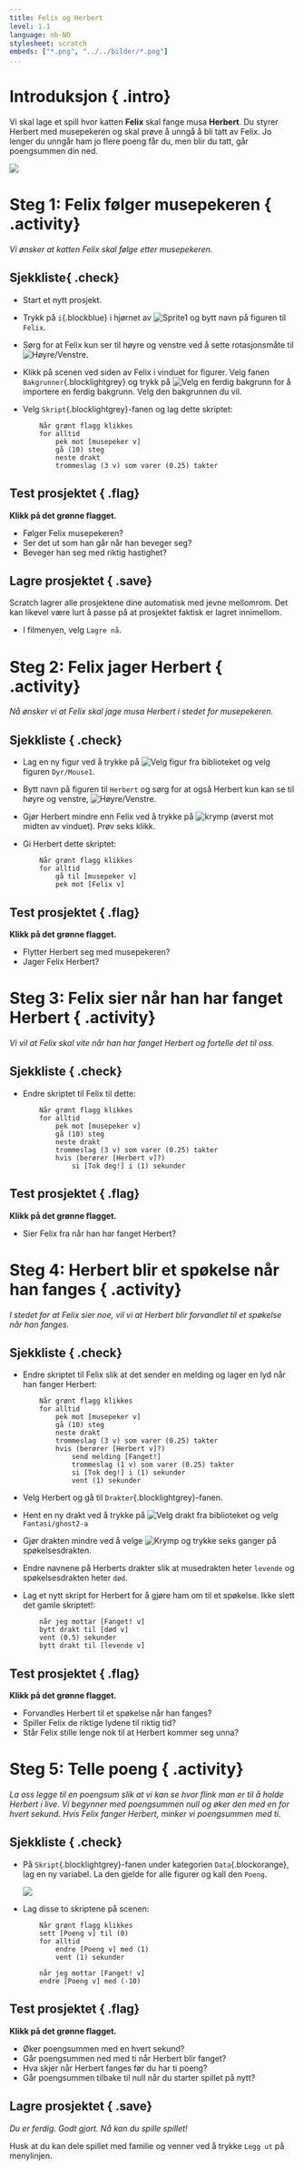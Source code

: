 ```yaml
---
title: Felix og Herbert
level: 1.1
language: nb-NO
stylesheet: scratch
embeds: ["*.png", "../../bilder/*.png"]
...
```


# Introduksjon { .intro}

Vi skal lage et spill hvor katten __Felix__ skal fange musa __Herbert__. Du styrer Herbert med musepekeren og skal prøve å unngå å bli tatt av Felix. Jo lenger du unngår ham jo flere poeng får du, men blir du tatt, går poengsummen din ned.

![](skjermbilde.png)

# Steg 1: Felix følger musepekeren { .activity}

*Vi ønsker at katten Felix skal følge etter musepekeren.*

## Sjekkliste{ .check}

+ Start et nytt prosjekt.
+ Trykk på `i`{.blockblue} i hjørnet av ![Sprite1](sprite1.png) og bytt navn på figuren til `Felix`.
+ Sørg for at Felix kun ser til høyre og venstre ved å sette rotasjonsmåte til ![Høyre/Venstre](rotasjonsmate-hv.png).
+ Klikk på scenen ved siden av Felix i vinduet for figurer. Velg fanen `Bakgrunner`{.blocklightgrey} og trykk på ![Velg en ferdig bakgrunn](velg-bakgrunn.png) for å importere en ferdig bakgrunn. Velg den bakgrunnen du vil.
+ Velg `Skript`{.blocklightgrey}-fanen og lag dette skriptet:

    ```blocks
        Når grønt flagg klikkes
        for alltid
            pek mot [musepeker v]
            gå (10) steg
            neste drakt
            trommeslag (3 v) som varer (0.25) takter
    ```

## Test prosjektet { .flag}

__Klikk på det grønne flagget.__

+ Følger Felix musepekeren?
+ Ser det ut som han går når han beveger seg?
+ Beveger han seg med riktig hastighet?

## Lagre prosjektet { .save}

Scratch lagrer alle prosjektene dine automatisk med jevne mellomrom. Det kan likevel være lurt å passe på at prosjektet faktisk er lagret innimellom.

+ I filmenyen, velg `Lagre nå`.

# Steg 2: Felix jager Herbert { .activity}

*Nå ønsker vi at Felix skal jage musa Herbert i stedet for musepekeren.*

## Sjekkliste { .check}

+ Lag en ny figur ved å trykke på ![Velg figur fra biblioteket](hent-fra-bibliotek.png) og velg figuren `Dyr/Mouse1`.
+ Bytt navn på figuren til `Herbert` og sørg for at også Herbert kun kan se til høyre og venstre, ![Høyre/Venstre](rotasjonsmate-hv.png).
+ Gjør Herbert mindre enn Felix ved å trykke på ![krymp](krymp.png) (øverst mot midten av vinduet). Prøv seks klikk.
+ Gi Herbert dette skriptet:

    ```blocks
        Når grønt flagg klikkes
        for alltid
            gå til [musepeker v]
            pek mot [Felix v]
    ```

## Test prosjektet { .flag}

__Klikk på det grønne flagget.__

+ Flytter Herbert seg med musepekeren?
+ Jager Felix Herbert?

# Steg 3: Felix sier når han har fanget Herbert { .activity}

*Vi vil at Felix skal vite når han har fanget Herbert og fortelle det til oss.*

## Sjekkliste { .check}

+ Endre skriptet til Felix til dette:

    ```blocks
        Når grønt flagg klikkes
        for alltid
            pek mot [musepeker v]
            gå (10) steg
            neste drakt
            trommeslag (3 v) som varer (0.25) takter
            hvis (berører [Herbert v]?)
                si [Tok deg!] i (1) sekunder
    ```

## Test prosjektet { .flag}

__Klikk på det grønne flagget.__

+ Sier Felix fra når han har fanget Herbert?

# Steg 4: Herbert blir et spøkelse når han fanges { .activity}

*I stedet for at Felix sier noe, vil vi at Herbert blir forvandlet til et spøkelse når han fanges.*

## Sjekkliste { .check}

+ Endre skriptet til Felix slik at det sender en melding og lager en lyd når han fanger Herbert:

    ```blocks
        Når grønt flagg klikkes
        for alltid
            pek mot [musepeker v]
            gå (10) steg
            neste drakt
            trommeslag (3 v) som varer (0.25) takter
            hvis (berører [Herbert v]?)
                send melding [Fanget!]
                trommeslag (1 v) som varer (0.25) takter
                si [Tok deg!] i (1) sekunder
                vent (1) sekunder
    ```
  
+ Velg Herbert og gå til `Drakter`{.blocklightgrey}-fanen.
+ Hent en ny drakt ved å trykke på ![Velg drakt fra biblioteket](hent-fra-bibliotek.png) og velg `Fantasi/ghost2-a`
+ Gjør drakten mindre ved å velge ![Krymp](krymp.png) og trykke seks ganger på spøkelsesdrakten.
+ Endre navnene på Herberts drakter slik at musedrakten heter `levende` og spøkelsesdrakten heter `død`.
+ Lag et nytt skript for Herbert for å gjøre ham om til et spøkelse. Ikke slett det gamle skriptet!:

    ```blocks
        når jeg mottar [Fanget! v]
        bytt drakt til [død v]
        vent (0.5) sekunder
        bytt drakt til [levende v]
    ```

## Test prosjektet { .flag}

__Klikk på det grønne flagget.__

+ Forvandles Herbert til et spøkelse når han fanges?
+ Spiller Felix de riktige lydene til riktig tid?
+ Står Felix stille lenge nok til at Herbert kommer seg unna?

# Steg 5: Telle poeng { .activity}

*La oss legge til en poengsum slik at vi kan se hvor flink man er til å holde Herbert i live. Vi begynner med poengsummen null og øker den med en for hvert sekund. Hvis Felix fanger Herbert, minker vi poengsummen med ti.*

## Sjekkliste { .check}

+ På `Skript`{.blocklightgrey}-fanen under kategorien `Data`{.blockorange}, lag en ny variabel. La den gjelde for alle figurer og kall den `Poeng`.

    ![](ny-variabel-poeng.png)

+ Lag disse to skriptene på scenen:

    ```blocks
        Når grønt flagg klikkes
        sett [Poeng v] til (0)
        for alltid
            endre [Poeng v] med (1)
            vent (1) sekunder

        når jeg mottar [Fanget! v]
        endre [Poeng v] med (-10)
    ```

## Test prosjektet { .flag}

__Klikk på det grønne flagget.__

+ Øker poengsummen med en hvert sekund?
+ Går poengsummen ned med ti når Herbert blir fanget?
+ Hva skjer når Herbert fanges før du har ti poeng?
+ Går poengsummen tilbake til null når du starter spillet på nytt?

## Lagre prosjektet { .save}

*Du er ferdig. Godt gjort. Nå kan du spille spillet!*

Husk at du kan dele spillet med familie og venner ved å trykke `Legg ut` på menylinjen.

